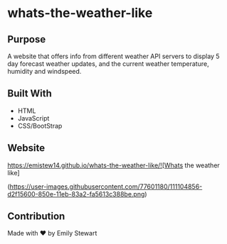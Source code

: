 # whats-the-weather-like

## Purpose
A website that offers info from different weather API servers to display 5 day forecast weather updates, and the current weather temperature, humidity and windspeed.

## Built With
* HTML
* JavaScript
* CSS/BootStrap

## Website
https://emistew14.github.io/whats-the-weather-like/![Whats the weather like]

(https://user-images.githubusercontent.com/77601180/111104856-d2f15600-850e-11eb-83a2-fa5613c388be.png)


## Contribution
Made with ❤️ by Emily Stewart
